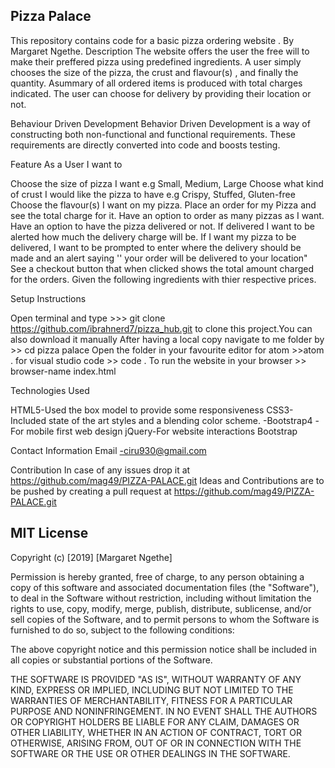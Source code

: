 
## Pizza Palace

This repository contains code for a basic pizza ordering website .
By Margaret Ngethe.
Description
The website offers the user the free will to make their preffered pizza using predefined ingredients. A user simply chooses the size of the pizza, the crust and flavour(s) , and finally the quantity. Asummary of all ordered items is produced with total charges indicated. The user can choose for delivery by providing their location or not.

Behaviour Driven Development
Behavior Driven Development is a way of constructing both non-functional and functional requirements. These requirements are directly converted into code and boosts testing.

Feature
As a User I want to

Choose the size of pizza I want e.g Small, Medium, Large
Choose what kind of crust I would like the pizza to have e.g Crispy, Stuffed, Gluten-free
Choose the flavour(s) I want on my pizza.
Place an order for my Pizza and see the total charge for it.
Have an option to order as many pizzas as I want.
Have an option to have the pizza delivered or not. If delivered I want to be alerted how much the delivery charge will be.
If I want my pizza to be delivered, I want to be prompted to enter where the delivery should be made and an alert saying '' your order will be delivered to your location"
See a checkout button that when clicked shows the total amount charged for the orders.
Given the following ingredients with thier respective prices.



Setup Instructions

Open terminal and type >>> git clone https://github.com/ibrahnerd7/pizza_hub.git to clone this project.You can also download it manually
After having a local copy navigate to me folder by >> cd pizza palace
Open the folder in your favourite editor for atom >>atom . for visual studio code >> code .
To run the website in your browser >> browser-name index.html

Technologies Used

HTML5-Used the box model to provide some responsiveness
CSS3-Included state of the art styles and a blending color scheme. -Bootstrap4 -For mobile first web design
jQuery-For website interactions
Bootstrap

Contact Information
Email -ciru930@gmail.com

Contribution
In case of any issues drop it at https://github.com/mag49/PIZZA-PALACE.git
Ideas and Contributions are to be pushed by creating a pull request at https://github.com/mag49/PIZZA-PALACE.git


## MIT License
Copyright (c) [2019] [Margaret Ngethe]

Permission is hereby granted, free of charge, to any person obtaining a copy
of this software and associated documentation files (the "Software"), to deal
in the Software without restriction, including without limitation the rights
to use, copy, modify, merge, publish, distribute, sublicense, and/or sell
copies of the Software, and to permit persons to whom the Software is
furnished to do so, subject to the following conditions:

The above copyright notice and this permission notice shall be included in all
copies or substantial portions of the Software.

THE SOFTWARE IS PROVIDED "AS IS", WITHOUT WARRANTY OF ANY KIND, EXPRESS OR
IMPLIED, INCLUDING BUT NOT LIMITED TO THE WARRANTIES OF MERCHANTABILITY,
FITNESS FOR A PARTICULAR PURPOSE AND NONINFRINGEMENT. IN NO EVENT SHALL THE
AUTHORS OR COPYRIGHT HOLDERS BE LIABLE FOR ANY CLAIM, DAMAGES OR OTHER
LIABILITY, WHETHER IN AN ACTION OF CONTRACT, TORT OR OTHERWISE, ARISING FROM,
OUT OF OR IN CONNECTION WITH THE SOFTWARE OR THE USE OR OTHER DEALINGS IN THE
SOFTWARE.